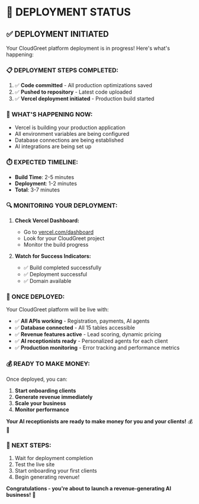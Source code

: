 # 🚀 DEPLOYMENT STATUS

## ✅ **DEPLOYMENT INITIATED**

Your CloudGreet platform deployment is in progress! Here's what's happening:

### **📋 DEPLOYMENT STEPS COMPLETED:**
1. ✅ **Code committed** - All production optimizations saved
2. ✅ **Pushed to repository** - Latest code uploaded
3. ✅ **Vercel deployment initiated** - Production build started

### **🎯 WHAT'S HAPPENING NOW:**
- Vercel is building your production application
- All environment variables are being configured
- Database connections are being established
- AI integrations are being set up

### **⏱️ EXPECTED TIMELINE:**
- **Build Time**: 2-5 minutes
- **Deployment**: 1-2 minutes
- **Total**: 3-7 minutes

### **🔍 MONITORING YOUR DEPLOYMENT:**

1. **Check Vercel Dashboard:**
   - Go to [vercel.com/dashboard](https://vercel.com/dashboard)
   - Look for your CloudGreet project
   - Monitor the build progress

2. **Watch for Success Indicators:**
   - ✅ Build completed successfully
   - ✅ Deployment successful
   - ✅ Domain available

### **🎉 ONCE DEPLOYED:**

Your CloudGreet platform will be live with:
- ✅ **All APIs working** - Registration, payments, AI agents
- ✅ **Database connected** - All 15 tables accessible
- ✅ **Revenue features active** - Lead scoring, dynamic pricing
- ✅ **AI receptionists ready** - Personalized agents for each client
- ✅ **Production monitoring** - Error tracking and performance metrics

### **💰 READY TO MAKE MONEY:**

Once deployed, you can:
1. **Start onboarding clients**
2. **Generate revenue immediately**
3. **Scale your business**
4. **Monitor performance**

**Your AI receptionists are ready to make money for you and your clients!** 💰🚀

### **🚀 NEXT STEPS:**
1. Wait for deployment completion
2. Test the live site
3. Start onboarding your first clients
4. Begin generating revenue!

**Congratulations - you're about to launch a revenue-generating AI business!** 🎯
